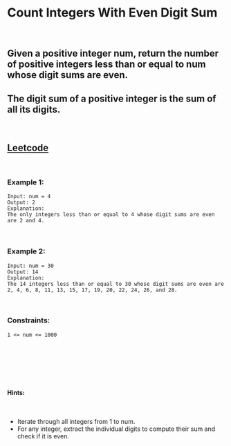 # Count Integers With Even Digit Sum

<br>

## Given a positive integer num, return the number of positive integers less than or equal to num whose digit sums are even.

## The digit sum of a positive integer is the sum of all its digits.

<br>

## [Leetcode](https://leetcode.com/problems/count-integers-with-even-digit-sum/)

<br>

### Example 1:
```
Input: num = 4
Output: 2
Explanation:
The only integers less than or equal to 4 whose digit sums are even are 2 and 4.    
```
<br>

### Example 2:
```
Input: num = 30
Output: 14
Explanation:
The 14 integers less than or equal to 30 whose digit sums are even are
2, 4, 6, 8, 11, 13, 15, 17, 19, 20, 22, 24, 26, and 28.
``` 
<br>

### Constraints:
```
1 <= num <= 1000
```

<br>
<br>
<br>
<br>
<br>

#### Hints:

<br>

- Iterate through all integers from 1 to num.
- For any integer, extract the individual digits to compute their sum and check if it is even.
